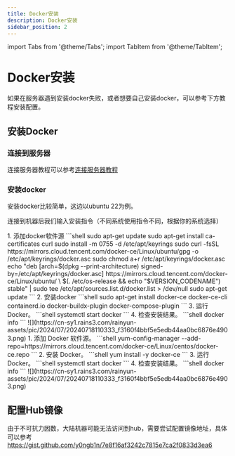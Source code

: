 ```yaml
---
title: Docker安装
description: Docker安装
sidebar_position: 2
---
```


import Tabs from '@theme/Tabs';
import TabItem from '@theme/TabItem';

# Docker安装

如果在服务器遇到安装docker失败，或者想要自己安装docker，可以参考下方教程安装配置。

## 安装Docker

### 连接到服务器

连接服务器教程可以参考[连接服务器教程](/docs/rcs/practice/connect)

### 安装docker

安装docker比较简单，这边以ubuntu 22为例。

连接到机器后我们输入安装指令（不同系统使用指令不同，根据你的系统选择）

<Tabs>
  <TabItem value="Ubuntu / Debian" label="Ubuntu / Debian" default>
1. 添加docker软件源
```shell
sudo apt-get update
sudo apt-get install ca-certificates curl
sudo install -m 0755 -d /etc/apt/keyrings
sudo curl -fsSL https://mirrors.cloud.tencent.com/docker-ce/Linux/ubuntu/gpg -o /etc/apt/keyrings/docker.asc
sudo chmod a+r /etc/apt/keyrings/docker.asc
echo   "deb [arch=$(dpkg --print-architecture) signed-by=/etc/apt/keyrings/docker.asc] https://mirrors.cloud.tencent.com/docker-ce/Linux/ubuntu/ \
  $(. /etc/os-release && echo "$VERSION_CODENAME") stable" |   sudo tee /etc/apt/sources.list.d/docker.list > /dev/null
sudo apt-get update
```
2. 安装docker
```shell
sudo apt-get install docker-ce docker-ce-cli containerd.io docker-buildx-plugin docker-compose-plugin
```
3. 运行 Docker。
```shell
systemctl start docker
```
4. 检查安装结果。
```shell
docker info
```
![](https://cn-sy1.rains3.com/rainyun-assets/pic/2024/07/20240718110333_f3160f4bbf5e5edb44aa0bc6876e4903.png)

  </TabItem>
  <TabItem value="Centos / RockyLinux" label="Centos / RockyLinux">
1. 添加 Docker 软件源。
```shell
yum-config-manager --add-repo=https://mirrors.cloud.tencent.com/docker-ce/Linux/centos/docker-ce.repo
```
2. 安装 Docker。
```shell
yum install -y docker-ce
```
3. 运行 Docker。
```shell
systemctl start docker
```
4. 检查安装结果。
```shell
docker info
```
![](https://cn-sy1.rains3.com/rainyun-assets/pic/2024/07/20240718110333_f3160f4bbf5e5edb44aa0bc6876e4903.png)

  </TabItem>
</Tabs>


## 配置Hub镜像

由于不可抗力因数，大陆机器可能无法访问到hub，需要尝试配置镜像地址，具体可以参考
https://gist.github.com/y0ngb1n/7e8f16af3242c7815e7ca2f0833d3ea6